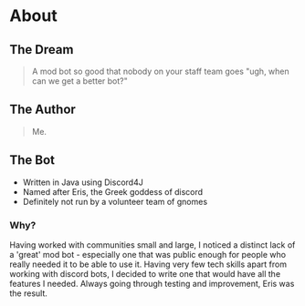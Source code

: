 # About

## The Dream
> A mod bot so good that nobody on your staff team goes "ugh, when can we get a better bot?" 

## The Author
> Me.

## The Bot

- Written in Java using Discord4J
- Named after Eris, the Greek goddess of discord
- Definitely not run by a volunteer team of gnomes

### Why?

Having worked with communities small and large,
I noticed a distinct lack of a 'great' mod bot - especially
one that was public enough for people who really needed it to
be able to use it. Having very few tech skills apart from working with
discord bots, I decided to write one that would have all the features I
needed. Always going through testing and improvement, Eris was the result.